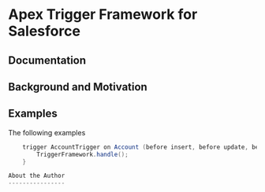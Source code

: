 Apex Trigger Framework for Salesforce
=====================================

Documentation 
-------------

Background and Motivation
-------------------------

Examples
--------

The following examples 

```java
	trigger AccountTrigger on Account (before insert, before update, before delete, after insert, after update, after delete, after undelete ) {
		TriggerFramework.handle();
	}

About the Author
----------------

```
